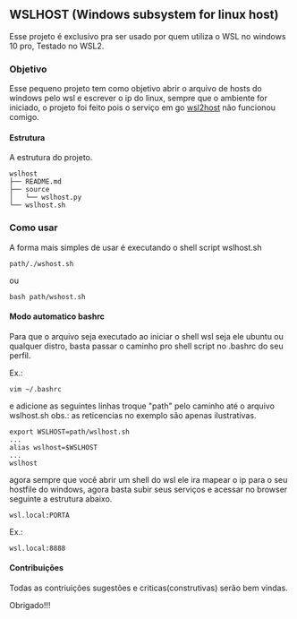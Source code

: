 ## WSLHOST (Windows subsystem for linux host)
Esse projeto é exclusivo pra ser usado por quem utiliza o WSL no windows 10 pro,
Testado no WSL2.
### Objetivo
Esse pequeno projeto tem como objetivo abrir o arquivo de hosts do windows pelo wsl e escrever o ip do linux,
sempre que o ambiente for iniciado, o projeto foi feito pois o serviço em go [wsl2host](https://github.com/shayne/go-wsl2-host) não funcionou comigo.

#### Estrutura
A estrutura do projeto.

```
wslhost
├── README.md
├── source
│   └── wslhost.py
└── wslhost.sh
```

### Como usar
A forma mais simples de usar é executando o shell script wslhost.sh
```
path/./wshost.sh
```
ou
```
bash path/wshost.sh
```
#### Modo automatico bashrc
Para que o arquivo seja executado ao iniciar o shell wsl seja ele ubuntu ou qualquer distro,
basta passar o caminho pro shell script no .bashrc do seu perfil.

Ex.:
```
vim ~/.bashrc
```
e adicione as seguintes linhas troque "path" pelo caminho até o arquivo wslhost.sh
obs.: as reticencias no exemplo são apenas ilustrativas.
```
export WSLHOST=path/wslhost.sh
...
alias wslhost=$WSLHOST
...
wslhost
```

agora sempre que você abrir um shell do wsl ele ira mapear o ip para o seu hostfile do windows,
agora basta subir seus serviços e acessar no browser seguinte a estrutura abaixo.
```
wsl.local:PORTA
```
Ex.:
```
wsl.local:8888
```

#### Contribuições
Todas as contriuições sugestões e criticas(construtivas) serão bem vindas.

Obrigado!!!
